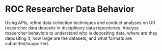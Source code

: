 # ROC Researcher Data Behavior
Using APIs, refine data collection techniques and conduct analyses on UR researcher data deposits in disciplinary data repositories. Analyze researcher behaviors to understand who is depositing data, where are they depositing it, how large are the datasets, and what formats are submitted/supported.

